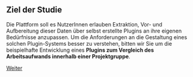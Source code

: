 ## Ziel der Studie 
Die Plattform soll es NutzerInnen erlauben Extraktion, Vor- und Aufbereitung dieser Daten über selbst erstellte Plugins an ihre eigenen Bedürfnisse anzupassen. Um die Anforderungen an die Gestaltung eines solchen Plugin-Systems besser zu verstehen, bitten wir Sie um die beispielhafte Entwicklung eines **Plugins zum Vergleich des Arbeitsaufwands innerhalb einer Projektgruppe**.

[Weiter](https://github.com/FelixRDL/Plugin-Challenge/blob/master/description.md)
